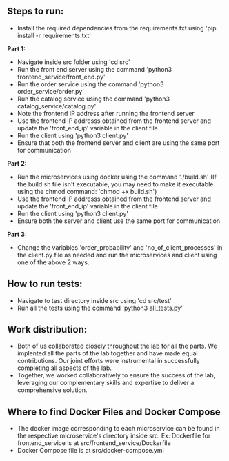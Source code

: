 ## Steps to run:

- Install the required dependencies from the requirements.txt using 'pip install -r requirements.txt'

**Part 1:**

- Navigate inside src folder using 'cd src'
- Run the front end server using the command 'python3 frontend_service/front_end.py'
- Run the order service using the command 'python3 order_service/order.py'
- Run the catalog service using the command 'python3 catalog_service/catalog.py'
- Note the frontend IP address after running the frontend server
- Use the frontend IP addresss obtained from the frontend server and update the 'front_end_ip' variable in the client file
- Run the client using 'python3 client.py'
- Ensure that both the frontend server and client are using the same port for communication

**Part 2:**

- Run the microservices using docker using the command './build.sh' (If the build.sh file isn't executable, you may need to make it executable using the chmod command: 'chmod +x build.sh')
- Use the frontend IP addresss obtained from the frontend server and update the 'front_end_ip' variable in the client file
- Run the client using 'python3 client.py'
- Ensure both the server and client use the same port for communication

**Part 3:**

- Change the variables 'order_probability' and 'no_of_client_processes' in the client.py file as needed and run the microservices and client using one of the above 2 ways.

## How to run tests:
- Navigate to test directory inside src using 'cd src/test'
- Run all the tests using the command 'python3 all_tests.py'

## Work distribution:
- Both of us collaborated closely throughout the lab for all the parts. We implented all the parts of the lab together and have made equal contributions. Our joint efforts were instrumental in successfully completing all aspects of the lab.
- Together, we worked collaboratively to ensure the success of the lab, leveraging our complementary skills and expertise to deliver a comprehensive solution.

## Where to find Docker Files and Docker Compose
- The docker image corresponding to each microservice can be found in the respective microservice's directory inside src. Ex: Dockerfile for frontend_service is at src/frontend_service/Dockerfile
- Docker Compose file is at src/docker-compose.yml